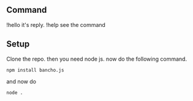 ## Command
!hello it's reply.
!help see the command
## Setup
Clone the repo.
then you need node js. now do the following command.
```
npm install bancho.js
```
and now do 
```
node .
```
